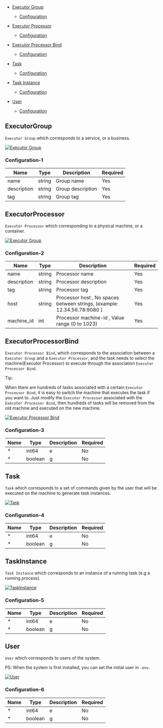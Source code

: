
- [Executor Group](#ExecutorGroup)
    - [Configuration](#configuration-1)

- [Executor Processor](#ExecutorProcessor)
    - [Configuration](#configuration-2)

- [Executor Processor Bind](#ExecutorProcessorBind)
    - [Configuration](#configuration-3)

- [Task](#Task)
    - [Configuration](#configuration-4)

- [Task Instance](#TaskInstance)
    - [Configuration](#configuration-5)

- [User](#User)
    - [Configuration](#configuration-6)


## ExecutorGroup

`Executor Group` which corresponds to a service, or a business.

<a href="">
    <img src="./doc/delicate_logo.png"
         alt="Executor Group" title="Executor Group"  />
</a>


### Configuration-1

| Name           | Type                                               | Description                                                                                                                                     | Required |
| -------------- | -------------------------------------------------- | ----------------------------------------------------------------------------------------------------------------------------------------------- | -------- |
| name   | string                                              | Group name                                                                        | Yes       |
| description   | string                                              | Group description                                                                        | Yes       |
| tag   | string                                              | Group tag                                                                        | Yes       |





## ExecutorProcessor

`Executor Processor` which corresponding to a physical machine, or a container.

<a href="">
    <img src="./doc/delicate_logo.png"
         alt="Executor Group" title="Executor Group"  />
</a>


### Configuration-2

| Name           | Type                                               | Description                                                                                                                                     | Required |
| -------------- | -------------------------------------------------- | ----------------------------------------------------------------------------------------------------------------------------------------------- | -------- |
| name   | string                                              | Processor name                                                                        | Yes       |
| description   | string                                              | Processor description                                                                        | Yes       |
| tag   | string                                              | Processor tag                                                                        | Yes       |
| host   | string                                              | Processor host ,  No spaces between strings, (example: 12.34.56.78:9080 )                                                                      | Yes       |
| machine_id   | int                                              | Processor machine-id , Value range (0 to 1023)                                                                      | Yes       |



## ExecutorProcessorBind

`Executor Processor Bind`, which corresponds to the association between a `Executor Group` and a `Executor Processor`, and the task needs to select the machine(Executor Processor) to execute through the association `Executor Processor Bind`. 


Tip:

When there are hundreds of tasks associated with a certain `Executor Processor Bind`, it is easy to switch the machine that executes the task if you want to. Just modify the `Executor Processor` associated with the `Executor Processor Bind`, then hundreds of tasks will be removed from the old machine and executed on the new machine.

<a href="">
    <img src="./doc/a.png"
         alt="Executor Processor Bind" title="Executor Processor Bind"  />
</a>


### Configuration-3

| Name           | Type                                               | Description                                                                                                                                     | Required |
| -------------- | -------------------------------------------------- | ----------------------------------------------------------------------------------------------------------------------------------------------- | -------- |
| *   | int64                                              | e                                                                         | No       |
| * | boolean                                            | g      | No       |




## Task

`Task` which corresponds to a set of commands given by the user that will be executed on the machine to generate task instances.

<a href="">
    <img src="./doc/delicate_logo.png"
         alt="Task" title="Task"  />
</a>


### Configuration-4

| Name           | Type                                               | Description                                                                                                                                     | Required |
| -------------- | -------------------------------------------------- | ----------------------------------------------------------------------------------------------------------------------------------------------- | -------- |
| *   | int64                                              |e                                                                     | No       |
| * | boolean                                            | g       | No       |



## TaskInstance

`Task Instance` which corresponds to an instance of a running task (e.g a running process).

<a href="">
    <img src="./doc/delicate_logo.png"
         alt="TaskInstance" title="TaskInstance"  />
</a>


### Configuration-5

| Name           | Type                                               | Description                                                                                                                                     | Required |
| -------------- | -------------------------------------------------- | ----------------------------------------------------------------------------------------------------------------------------------------------- | -------- |
| *   | int64                                              |e                                                                     | No       |
| * | boolean                                            | g       | No       |


## User

`User` which corresponds to users of the system.

PS: When the system is first installed, you can set the initial user in `.env`.

<a href="">
    <img src="./doc/delicate_logo.png"
         alt="User" title="User"  />
</a>


### Configuration-6

| Name           | Type                                               | Description                                                                                                                                     | Required |
| -------------- | -------------------------------------------------- | ----------------------------------------------------------------------------------------------------------------------------------------------- | -------- |
| *   | int64                                              |e                                                                     | No       |
| * | boolean                                            | g       | No       |



